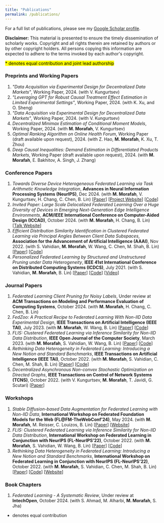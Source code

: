 ```yaml
---
title: "Publications"
permalink: /publications/
---
```


For a full list of publications, please see my <a href="{{ site.author.googlescholar }}" target="_blank">Google Scholar profile</a>.

**Disclaimer:** This material is presented to ensure the timely dissemination of scholarly works. Copyright and all rights therein are retained by authors or by other copyright holders. All persons copying this information are expected to adhere to the terms invoked by each author's copyright.

<p><mark>* denotes equal contribution and joint lead authorship</mark></p>

### Preprints and Working Papers
1. *"Data Acquisition via Experimental Design for Decentralized Data Markets"*, Working Paper, 2024. (with V. Kungurtsev)
1. *"Leveraging GPT for Robust Causal Treatment Effect Estimation in Limited Experimental Settings"*, Working Paper, 2024. (with K. Xu, and O. Sheng)
2. *"Data Acquisition via Experimental Design for Decentralized Data Markets"*, Working Paper, 2024. (with V. Kungurtsev)
3. *Decentralized Minimax Estimation of Conditional Moment Models*, Working Paper, 2024. (with **M. Morafah**, V. Kungurtsev)
4. *Optimal Ranking Algorithm on Online Health Forum*, Working Paper (draft available upon request), 2024. (with Z. Hao, **M. Morafah**, K. Xu, T. Zhou)
5. *Deep Causal Inequalities: Demand Estimation in Differentiated Products Markets*, Working Paper (draft available upon request), 2024. (with **M. Morafah**, E. Bakhitov, A. Singh, J. Zhang)

### Conference Papers
1. *Towards Diverse Device Heterogeneous Federated Learning via Task Arithmetic Knowledge Integration*, **Advances in Neural Information Processing Systems (NeurIPS)**, Dec 2024. (with **M. Morafah**, V. Kungurtsev, H. Chang, C. Chen, B. Lin) [<a href="https://arxiv.org/abs/2409.18461">Paper</a>] [<a href="https://mmorafah.github.io/takflpage/">Project Website</a>] [<a href="https://github.com/mmorafah/takfl">Code</a>]
2. *Invited Paper: Large Scale Delocalized Federated Learning Over a Huge Diversity of Devices in Emerging Next-Generation Edge Intelligence Environments*, **ACM/IEEE International Conference on Computer-Aided Design (ICCAD)**, October 2024. (with **M. Morafah**, H. Chang, B. Lin) [<a href="https://2024.iccad.com/ss4">Talk Website</a>]
3. *Efficient Distribution Similarity Identification in Clustered Federated Learning via Principal Angles Between Client Data Subspaces*, **Association for the Advancement of Artificial Intelligence (AAAI)**, Nov 2022. (with S. Vahidian, **M. Morafah**, W. Wang, C. Chen, M. Shah, B. Lin) [<a href="https://arxiv.org/abs/2209.10526">Paper</a>] [<a href="https://github.com/MMorafah/PACFL">Code</a>]
4. *Personalized Federated Learning by Structured and Unstructured Pruning under Data Heterogeneity*, **IEEE 41st International Conference on Distributed Computing Systems (ICDCS)**, July 2021. (with S. Vahidian, **M. Morafah**, B. Lin) [<a href="https://ieeexplore.ieee.org/document/9545941">Paper</a>] [<a href="https://github.com/MMorafah/Sub-FedAvg">Code</a>] [<a href="https://www.youtube.com/watch?v=ttY7T8W5YQE">Video</a>]

### Journal Papers
1. *Federated Learning Client Pruning for Noisy Labels*, Under review at **ACM Transactions on Modeling and Performance Evaluation of Computing Systems**, October 2024. (with **M. Morafah**, H. Chang, C. Chen, B. Lin)
2. *FedZoo: A Practical Recipe to Federated Learning With Non-IID Data Experimental Design*, **IEEE Transactions on Artificial Intelligence (IEEE TAI)**, July 2023. (with **M. Morafah**, W. Wang, B. Lin) [<a href="https://arxiv.org/abs/2208.09754">Paper</a>] [<a href="https://github.com/MMorafah/FedZoo-Bench">Code</a>]
3. *FLIS: Clustered Federated Learning via Inference Similarity for Non-IID Data Distribution*, **IEEE Open Journal of the Computer Society**, March 2023. (with **M. Morafah**, S. Vahidian, W. Wang, B. Lin) [<a href="https://arxiv.org/abs/2209.15595">Paper</a>] [<a href="https://github.com/MMorafah/FLIS">Code</a>]
4. *Rethinking Data Heterogeneity in Federated Learning: Introducing a New Notion and Standard Benchmarks*, **IEEE Transactions on Artificial Intelligence (IEEE TAI)**, October 2022. (with **M. Morafah**, S. Vahidian, C. Chen, M. Shah, B. Lin) [<a href="https://arxiv.org/abs/2209.15595">Paper</a>] [<a href="https://github.com/MMorafah/FL-SC-NIID">Code</a>]
5. *Decentralized Asynchronous Non-convex Stochastic Optimization on Directed Graphs*, **IEEE Transactions on Control of Network Systems (TCNS)**, October 2022. (with V. Kungurtsev, **M. Morafah**, T. Javidi, G. Scutari) [<a href="https://arxiv.org/abs/2110.10406">Paper</a>]

### Workshops
1. *Stable Diffusion-based Data Augmentation for Federated Learning with Non-IID Data*, **International Workshop on Federated Foundation Models for the Web (FL@FM-TheWebConf’24)**, May 2024. (with **M. Morafah**, M. Reisser, C. Louizos, B. Lin) [<a href="https://federated-learning.org/fl@fm-www-2024/">Paper</a>] [<a href="https://federated-learning.org/fl@fm-www-2024/">Website</a>]
2. *FLIS: Clustered Federated Learning via Inference Similarity for Non-IID Data Distribution*, **International Workshop on Federated Learning in Conjunction with NeurIPS (FL-NeurIPS’22)**, October 2022. (with **M. Morafah**, S. Vahidian, W. Wang, B. Lin) [<a href="https://arxiv.org/abs/2208.09754">Paper</a>] [<a href="https://github.com/MMorafah/FLIS">Code</a>]
3. *Rethinking Data Heterogeneity in Federated Learning: Introducing a New Notion and Standard Benchmarks*, **International Workshop on Federated Learning in Conjunction with NeurIPS (FL-NeurIPS’22)**, October 2022. (with **M. Morafah**, S. Vahidian, C. Chen, M. Shah, B. Lin) [<a href="https://arxiv.org/abs/2209.15595">Paper</a>] [<a href="https://github.com/MMorafah/FL-SC-NIID">Code</a>] [<a href="https://federated-learning.org/fl-neurips-2022/">Website</a>]

### Book Chapters
1. *Federated Learning - A Systematic Review*, Under review at **IntechOpen**, October 2024. (with S. Ahmad, M. Alharbi, **M. Morafah**, S. Jha)

* denotes equal contribution
